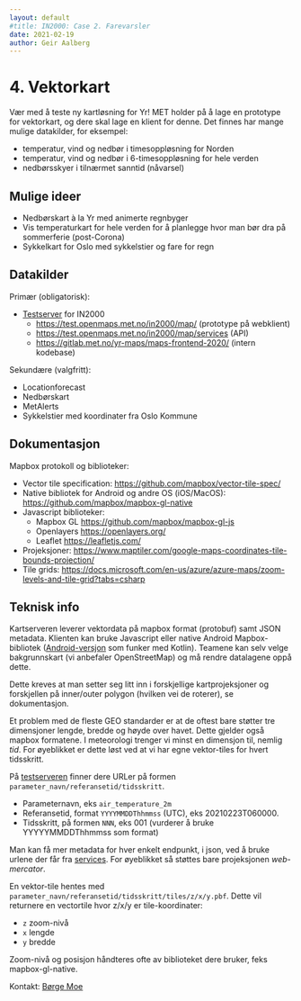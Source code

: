 ```yaml
---
layout: default
#title: IN2000: Case 2. Farevarsler
date: 2021-02-19
author: Geir Aalberg
---
```



# 4. Vektorkart

Vær med å teste ny kartløsning for Yr! MET holder på å lage en prototype for vektorkart,
og dere skal lage en klient for denne. Det finnes har mange mulige datakilder, for eksempel:

- temperatur, vind og nedbør i timesoppløsning for Norden
- temperatur, vind og nedbør i 6-timesoppløsning for hele verden
- nedbørsskyer i tilnærmet sanntid (nåvarsel)

## Mulige ideer

- Nedbørskart à la Yr med animerte regnbyger
- Vis temperaturkart for hele verden for å planlegge hvor man bør dra på sommerferie (post-Corona)
- Sykkelkart for Oslo med sykkelstier og fare for regn

## Datakilder

Primær (obligatorisk):

- [Testserver](https://test.openmaps.met.no/in2000/map/services) for IN2000
  - <https://test.openmaps.met.no/in2000/map/> (prototype på webklient)
  - <https://test.openmaps.met.no/in2000/map/services> (API)
  - <https://gitlab.met.no/yr-maps/maps-frontend-2020/> (intern kodebase)

Sekundære (valgfritt):

- Locationforecast
- Nedbørskart
- MetAlerts
- Sykkelstier med koordinater fra Oslo Kommune

## Dokumentasjon

Mapbox protokoll og biblioteker:

 - Vector tile specification: <https://github.com/mapbox/vector-tile-spec/>
 - Native bibliotek for Android og andre OS (iOS/MacOS): <https://github.com/mapbox/mapbox-gl-native>
 - Javascript biblioteker:
   - Mapbox GL <https://github.com/mapbox/mapbox-gl-js>
   - Openlayers <https://openlayers.org/>
   - Leaflet <https://leafletjs.com/>
 - Projeksjoner: <https://www.maptiler.com/google-maps-coordinates-tile-bounds-projection/>
 - Tile grids: <https://docs.microsoft.com/en-us/azure/azure-maps/zoom-levels-and-tile-grid?tabs=csharp>

## Teknisk info

Kartserveren leverer vektordata på mapbox format (protobuf) samt JSON metadata.
Klienten kan bruke Javascript eller native Android Mapbox-bibliotek
([Android-versjon](https://github.com/mapbox/mapbox-gl-native-android/) som
funker med Kotlin). Teamene kan selv velge bakgrunnskart (vi anbefaler
OpenStreetMap) og må rendre datalagene oppå dette.

Dette kreves at man setter seg litt inn i forskjellige kartprojeksjoner og
forskjellen på inner/outer polygon (hvilken vei de roterer), se dokumentasjon.

Et problem med de fleste GEO standarder er at de oftest bare støtter tre
dimensjoner lengde, bredde og høyde over havet. Dette gjelder også mapbox
formatene. I meteorologi trenger vi minst en dimensjon til, nemlig *tid*.
For øyeblikket er dette løst ved at vi har egne vektor-tiles for hvert tidsskritt.

På [testserveren](https://test.openmaps.met.no/in2000/map/services) finner dere
URLer på formen `parameter_navn/referansetid/tidsskritt`.

- Parameternavn, eks `air_temperature_2m`
- Referansetid, format `YYYYMMDDThhmmss` (UTC), eks 20210223T060000.
- Tidsskritt, på formen `NNN`, eks 001 (vurderer å bruke YYYYYMMDDThhmmss som format)

Man kan få mer metadata for hver enkelt endpunkt, i json, ved å bruke urlene der
får fra [services](https://test.openmaps.met.no/in2000/map/services). For øyeblikket så
støttes bare projeksjonen *web-mercator*.

En vektor-tile hentes med `parameter_navn/referansetid/tidsskritt/tiles/z/x/y.pbf`.
Dette vil returnere en vectortile hvor z/x/y er tile-koordinater:

- `z` zoom-nivå
- `x` lengde
- `y` bredde

Zoom-nivå og posisjon håndteres ofte av biblioteket dere bruker, feks mapbox-gl-native.

Kontakt: [Børge Moe](mailto:borgem@met.no)
